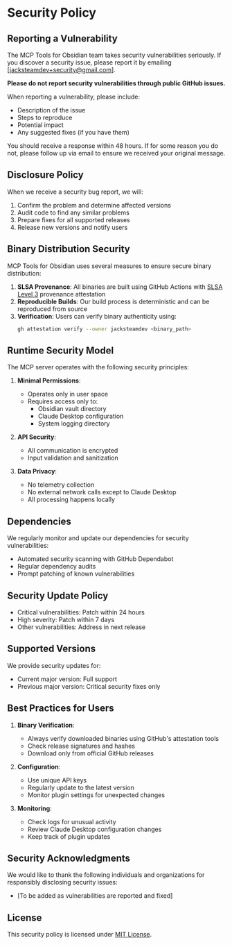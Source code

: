 # Security Policy

## Reporting a Vulnerability

The MCP Tools for Obsidian team takes security vulnerabilities seriously. If you discover a security issue, please report it by emailing [jacksteamdev+security@gmail.com]. 

**Please do not report security vulnerabilities through public GitHub issues.**

When reporting a vulnerability, please include:
- Description of the issue
- Steps to reproduce
- Potential impact
- Any suggested fixes (if you have them)

You should receive a response within 48 hours. If for some reason you do not, please follow up via email to ensure we received your original message.

## Disclosure Policy

When we receive a security bug report, we will:
1. Confirm the problem and determine affected versions
2. Audit code to find any similar problems
3. Prepare fixes for all supported releases
4. Release new versions and notify users

## Binary Distribution Security

MCP Tools for Obsidian uses several measures to ensure secure binary distribution:

1. **SLSA Provenance**: All binaries are built using GitHub Actions with [SLSA Level 3](https://slsa.dev) provenance attestation
2. **Reproducible Builds**: Our build process is deterministic and can be reproduced from source
3. **Verification**: Users can verify binary authenticity using:
   ```bash
   gh attestation verify --owner jacksteamdev <binary_path>
   ```

## Runtime Security Model

The MCP server operates with the following security principles:

1. **Minimal Permissions**: 
   - Operates only in user space
   - Requires access only to:
     - Obsidian vault directory
     - Claude Desktop configuration
     - System logging directory

2. **API Security**:
   - All communication is encrypted
   - Input validation and sanitization

3. **Data Privacy**:
   - No telemetry collection
   - No external network calls except to Claude Desktop
   - All processing happens locally

## Dependencies

We regularly monitor and update our dependencies for security vulnerabilities:
- Automated security scanning with GitHub Dependabot
- Regular dependency audits
- Prompt patching of known vulnerabilities

## Security Update Policy

- Critical vulnerabilities: Patch within 24 hours
- High severity: Patch within 7 days
- Other vulnerabilities: Address in next release

## Supported Versions

We provide security updates for:
- Current major version: Full support
- Previous major version: Critical security fixes only

## Best Practices for Users

1. **Binary Verification**:
   - Always verify downloaded binaries using GitHub's attestation tools
   - Check release signatures and hashes
   - Download only from official GitHub releases

2. **Configuration**:
   - Use unique API keys
   - Regularly update to the latest version
   - Monitor plugin settings for unexpected changes

3. **Monitoring**:
   - Check logs for unusual activity
   - Review Claude Desktop configuration changes
   - Keep track of plugin updates

## Security Acknowledgments

We would like to thank the following individuals and organizations for responsibly disclosing security issues:

- [To be added as vulnerabilities are reported and fixed]

## License

This security policy is licensed under [MIT License](LICENSE).